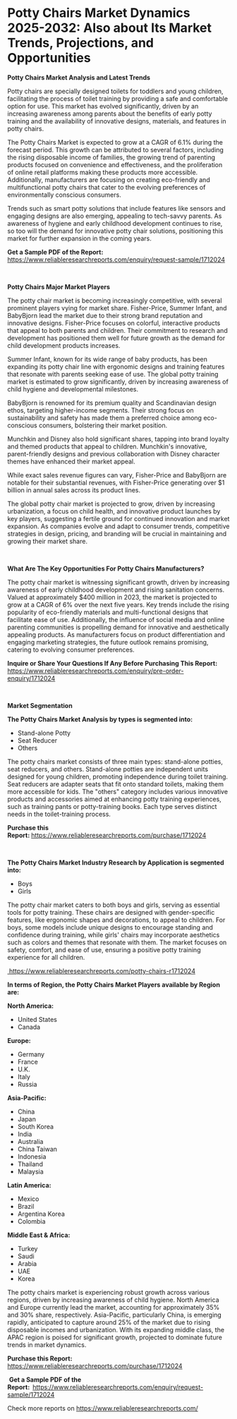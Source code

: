 <p><h1>Potty Chairs Market Dynamics 2025-2032: Also about Its Market Trends, Projections, and Opportunities</h1></p><p><strong>Potty Chairs Market Analysis and Latest Trends</strong></p>
<p><p>Potty chairs are specially designed toilets for toddlers and young children, facilitating the process of toilet training by providing a safe and comfortable option for use. This market has evolved significantly, driven by an increasing awareness among parents about the benefits of early potty training and the availability of innovative designs, materials, and features in potty chairs.</p><p>The Potty Chairs Market is expected to grow at a CAGR of 6.1% during the forecast period. This growth can be attributed to several factors, including the rising disposable income of families, the growing trend of parenting products focused on convenience and effectiveness, and the proliferation of online retail platforms making these products more accessible. Additionally, manufacturers are focusing on creating eco-friendly and multifunctional potty chairs that cater to the evolving preferences of environmentally conscious consumers.</p><p>Trends such as smart potty solutions that include features like sensors and engaging designs are also emerging, appealing to tech-savvy parents. As awareness of hygiene and early childhood development continues to rise, so too will the demand for innovative potty chair solutions, positioning this market for further expansion in the coming years.</p></p>
<p><strong>Get a Sample PDF of the Report:&nbsp;</strong> <a href="https://www.reliableresearchreports.com/enquiry/request-sample/1712024?utm_campaign=3262&utm_medium=2&utm_source=Github&utm_content=ia&utm_term=04042025&utm_id=potty-chairs">https://www.reliableresearchreports.com/enquiry/request-sample/1712024</a></p>
<p>&nbsp;</p>
<p><strong>Potty Chairs Major Market Players</strong></p>
<p><p>The potty chair market is becoming increasingly competitive, with several prominent players vying for market share. Fisher-Price, Summer Infant, and BabyBjorn lead the market due to their strong brand reputation and innovative designs. Fisher-Price focuses on colorful, interactive products that appeal to both parents and children. Their commitment to research and development has positioned them well for future growth as the demand for child development products increases.</p><p>Summer Infant, known for its wide range of baby products, has been expanding its potty chair line with ergonomic designs and training features that resonate with parents seeking ease of use. The global potty training market is estimated to grow significantly, driven by increasing awareness of child hygiene and developmental milestones.</p><p>BabyBjorn is renowned for its premium quality and Scandinavian design ethos, targeting higher-income segments. Their strong focus on sustainability and safety has made them a preferred choice among eco-conscious consumers, bolstering their market position.</p><p>Munchkin and Disney also hold significant shares, tapping into brand loyalty and themed products that appeal to children. Munchkin's innovative, parent-friendly designs and previous collaboration with Disney character themes have enhanced their market appeal. </p><p>While exact sales revenue figures can vary, Fisher-Price and BabyBjorn are notable for their substantial revenues, with Fisher-Price generating over $1 billion in annual sales across its product lines.</p><p>The global potty chair market is projected to grow, driven by increasing urbanization, a focus on child health, and innovative product launches by key players, suggesting a fertile ground for continued innovation and market expansion. As companies evolve and adapt to consumer trends, competitive strategies in design, pricing, and branding will be crucial in maintaining and growing their market share.</p></p>
<p>&nbsp;</p>
<p><strong>What Are The Key Opportunities For Potty Chairs Manufacturers?</strong></p>
<p><p>The potty chair market is witnessing significant growth, driven by increasing awareness of early childhood development and rising sanitation concerns. Valued at approximately $400 million in 2023, the market is projected to grow at a CAGR of 6% over the next five years. Key trends include the rising popularity of eco-friendly materials and multi-functional designs that facilitate ease of use. Additionally, the influence of social media and online parenting communities is propelling demand for innovative and aesthetically appealing products. As manufacturers focus on product differentiation and engaging marketing strategies, the future outlook remains promising, catering to evolving consumer preferences.</p></p>
<p><strong>Inquire or Share Your Questions If Any Before Purchasing This Report:</strong> <a href="https://www.reliableresearchreports.com/enquiry/pre-order-enquiry/1712024?utm_campaign=3262&utm_medium=2&utm_source=Github&utm_content=ia&utm_term=04042025&utm_id=potty-chairs">https://www.reliableresearchreports.com/enquiry/pre-order-enquiry/1712024</a></p>
<p>&nbsp;</p>
<p><strong>Market Segmentation</strong></p>
<p><strong>The Potty Chairs Market Analysis by types is segmented into:</strong></p>
<p><ul><li>Stand-alone Potty</li><li>Seat Reducer</li><li>Others</li></ul></p>
<p><p>The potty chairs market consists of three main types: stand-alone potties, seat reducers, and others. Stand-alone potties are independent units designed for young children, promoting independence during toilet training. Seat reducers are adapter seats that fit onto standard toilets, making them more accessible for kids. The "others" category includes various innovative products and accessories aimed at enhancing potty training experiences, such as training pants or potty-training books. Each type serves distinct needs in the toilet-training process.</p></p>
<p><strong>Purchase this Report:&nbsp;</strong><a href="https://www.reliableresearchreports.com/purchase/1712024?utm_campaign=3262&utm_medium=2&utm_source=Github&utm_content=ia&utm_term=04042025&utm_id=potty-chairs">https://www.reliableresearchreports.com/purchase/1712024</a></p>
<p>&nbsp;</p>
<p><strong>The Potty Chairs Market Industry Research by Application is segmented into:</strong></p>
<p><ul><li>Boys</li><li>Girls</li></ul></p>
<p><p>The potty chair market caters to both boys and girls, serving as essential tools for potty training. These chairs are designed with gender-specific features, like ergonomic shapes and decorations, to appeal to children. For boys, some models include unique designs to encourage standing and confidence during training, while girls' chairs may incorporate aesthetics such as colors and themes that resonate with them. The market focuses on safety, comfort, and ease of use, ensuring a positive potty training experience for all children.</p></p>
<p><a href="https://www.reliableresearchreports.com/potty-chairs-r1712024?utm_campaign=3262&utm_medium=2&utm_source=Github&utm_content=ia&utm_term=04042025&utm_id=potty-chairs">&nbsp;https://www.reliableresearchreports.com/potty-chairs-r1712024</a></p>
<p><strong>In terms of Region, the Potty Chairs Market Players available by Region are:</strong></p>
<p>
    <p> <strong> North America: </strong>
        <ul>
            <li>United States</li>
            <li>Canada</li>
        </ul>
        </p> 
    <p> <strong> Europe: </strong>
        <ul>
            <li>Germany</li>
            <li>France</li>
            <li>U.K.</li>
            <li>Italy</li>
            <li>Russia</li>
        </ul>
        </p> 
    <p> <strong> Asia-Pacific: </strong>
        <ul>
            <li>China</li>
            <li>Japan</li>
            <li>South Korea</li>
            <li>India</li>
            <li>Australia</li>
            <li>China Taiwan</li>
            <li>Indonesia</li>
            <li>Thailand</li>
            <li>Malaysia</li>
        </ul>
        </p> 
    <p> <strong> Latin America: </strong>
        <ul>
            <li>Mexico</li>
            <li>Brazil</li>
            <li>Argentina Korea</li>
            <li>Colombia</li>
        </ul>
        </p> 
    <p> <strong> Middle East & Africa: </strong>
        <ul>
            <li>Turkey</li>
            <li>Saudi</li>
            <li>Arabia</li>
            <li>UAE</li>
            <li>Korea</li>
        </ul>
    </p>
    </p>
<p><p>The potty chairs market is experiencing robust growth across various regions, driven by increasing awareness of child hygiene. North America and Europe currently lead the market, accounting for approximately 35% and 30% share, respectively. Asia-Pacific, particularly China, is emerging rapidly, anticipated to capture around 25% of the market due to rising disposable incomes and urbanization. With its expanding middle class, the APAC region is poised for significant growth, projected to dominate future trends in market dynamics.</p></p>
<p><strong>Purchase this Report: </strong><a href="https://www.reliableresearchreports.com/purchase/1712024?utm_campaign=3262&utm_medium=2&utm_source=Github&utm_content=ia&utm_term=04042025&utm_id=potty-chairs">https://www.reliableresearchreports.com/purchase/1712024</a></p>
<p>&nbsp;<strong>Get a Sample PDF of the Report:&nbsp;&nbsp;</strong><a href="https://www.reliableresearchreports.com/enquiry/request-sample/1712024?utm_campaign=3262&utm_medium=2&utm_source=Github&utm_content=ia&utm_term=04042025&utm_id=potty-chairs">https://www.reliableresearchreports.com/enquiry/request-sample/1712024</a></p>
<p><strong></strong></p>
<p>Check more reports on <a href="https://www.reliableresearchreports.com/?utm_campaign=3262&utm_medium=2&utm_source=Github&utm_content=ia&utm_term=04042025&utm_id=potty-chairs">https://www.reliableresearchreports.com/</a></p>